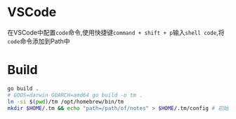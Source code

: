 # VSCode

在VSCode中配置`code`命令,使用快捷键`command + shift + p`输入`shell code`,将`code`命令添加到Path中


# Build 

```bash
go build .
# GOOS=darwin GOARCH=amd64 go build -o tm .
ln -si $(pwd)/tm /opt/homebrew/bin/tm
mkdir $HOME/.tm && echo "path=/path/of/notes" > $HOME/.tm/config # 初始化文档目录
```




